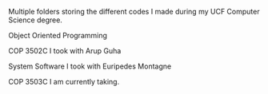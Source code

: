 Multiple folders storing the different codes I made during my UCF Computer Science degree.

Object Oriented Programming

COP 3502C I took with Arup Guha

System Software I took with Euripedes Montagne

COP 3503C I am currently taking.
